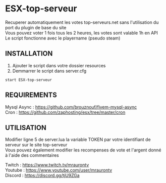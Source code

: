 # ESX-top-serveur

Recuperer automatiquement les votes top-serveurs.net sans l'utilisation du port du plugin de base du site                               
Vous pouvez voter 1 fois tous les 2 heures, les votes sont valable 1h en API  
Le script fonctionne avec le playername (pseudo steam)

## INSTALLATION

1. Ajouter le script dans votre dossier resources
2. Demmarrer le script dans server.cfg

```
start ESX-top-serveur 
```

## REQUIREMENTS

Mysql Async : https://github.com/brouznouf/fivem-mysql-async                  
Cron : https://github.com/zaphosting/esx/tree/master/cron

## UTILISATION

Modifier ligne 5 de server.lua la variable TOKEN par votre identifiant de serveur sur le site top-serveur         
Vous pouvez également modifier les recompenses de vote et l'argent donné à l'aide des commentaires          


Twitch : https://www.twitch.tv/mraurontv   
Youtube : https://www.youtube.com/user/mraurontv  
Discord : https://discord.gg/tjU9ZGa
